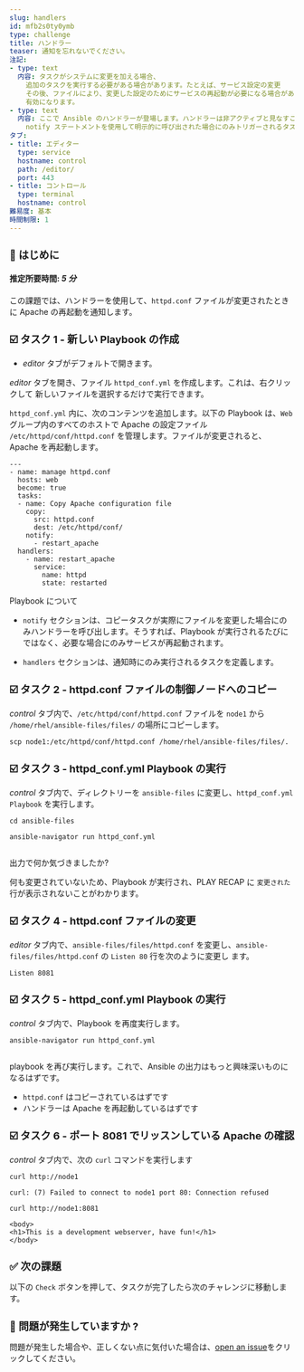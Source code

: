 ```yaml
---
slug: handlers
id: mfb2s0ty0ymb
type: challenge
title: ハンドラー
teaser: 通知を忘れないでください。
注記:
- type: text
  内容: タスクがシステムに変更を加える場合、
    追加のタスクを実行する必要がある場合があります。たとえば、サービス設定の変更
    その後、ファイルにより、変更した設定のためにサービスの再起動が必要になる場合があります。
    有効になります。
- type: text
  内容: ここで Ansible のハンドラーが登場します。ハンドラーは非アクティブと見なすことができます。
    notify ステートメントを使用して明示的に呼び出された場合にのみトリガーされるタスク。
タブ:
- title: エディター
  type: service
  hostname: control
  path: /editor/
  port: 443
- title: コントロール
  type: terminal
  hostname: control
難易度: 基本
時間制限: 1
---
```

👋 はじめに
===
#### 推定所要時間: *5 分*<p>
この課題では、ハンドラーを使用して、`httpd.conf` ファイルが変更されたときに Apache の再起動を通知します。


☑️ タスク 1 - 新しい Playbook の作成
===
* *editor* タブがデフォルトで開きます。

*editor* タブを開き、ファイル `httpd_conf.yml` を作成します。これは、右クリックして 新しいファイルを選択するだけで実行できます。

`httpd_conf.yml` 内に、次のコンテンツを追加します。以下の Playbook は、`Web` グループ内のすべてのホストで Apache の設定ファイル `/etc/httpd/conf/httpd.conf` を管理します。ファイルが変更されると、Apache を再起動します。

```
---
- name: manage httpd.conf
  hosts: web
  become: true
  tasks:
  - name: Copy Apache configuration file
    copy:
      src: httpd.conf
      dest: /etc/httpd/conf/
    notify:
      - restart_apache
  handlers:
    - name: restart_apache
      service:
        name: httpd
        state: restarted
```

Playbook について

* `notify` セクションは、コピータスクが実際にファイルを変更した場合にのみハンドラーを呼び出します。そうすれば、Playbook が実行されるたびにではなく、必要な場合にのみサービスが再起動されます。

* `handlers` セクションは、通知時にのみ実行されるタスクを定義します。

☑️ タスク 2 - httpd.conf ファイルの制御ノードへのコピー
===

*control* タブ内で、`/etc/httpd/conf/httpd.conf` ファイルを `node1` から `/home/rhel/ansible-files/files/` の場所にコピーします。

```
scp node1:/etc/httpd/conf/httpd.conf /home/rhel/ansible-files/files/.
```

☑️ タスク 3 - httpd_conf.yml Playbook の実行
===

*control* タブ内で、ディレクトリーを `ansible-files` に変更し、`httpd_conf.yml Playbook` を実行します。

```
cd ansible-files
```

```
ansible-navigator run httpd_conf.yml
```
```
```

出力で何か気づきましたか?

何も変更されていないため、Playbook が実行され、PLAY RECAP に `変更された` 行が表示されないことがわかります。

☑️ タスク 4 - httpd.conf ファイルの変更
===

*editor* タブ内で、`ansible-files/files/httpd.conf` を変更し、`ansible-files/files/httpd.conf` の `Listen 80` 行を次のように変更し ます。

```
Listen 8081
```

☑️ タスク 5 - httpd_conf.yml Playbook の実行
===

*control* タブ内で、Playbook を再度実行します。

```
ansible-navigator run httpd_conf.yml
```
```
```

playbook を再び実行します。これで、Ansible の出力はもっと興味深いものになるはずです。

* `httpd.conf` はコピーされているはずです
* ハンドラーは Apache を再起動しているはずです

☑️ タスク 6 - ポート 8081 でリッスンしている Apache の確認
===

*control* タブ内で、次の `curl` コマンドを実行します

```
curl http://node1
```

```
curl: (7) Failed to connect to node1 port 80: Connection refused
```

```
curl http://node1:8081
```
```
<body>
<h1>This is a development webserver, have fun!</h1>
</body>
```


✅ 次の課題
===
以下の `Check` ボタンを押して、タスクが完了したら次のチャレンジに移動します。

🐛 問題が発生していますか ?
====

問題が発生した場合や、正しくない点に気付いた場合は、[open an issue](https://github.com/ansible/instruqt/issues/new?labels=writing-first-playbook&title=Issue+with+Writing+First+Playbook+slug+ID:+handlers&assignees=rlopez133)をクリックしてください。

<style type="text/css" rel="stylesheet">
  .lightbox {
    display: none;
    position: fixed;
    justify-content: center;
    align-items: center;
    z-index: 999;
    top: 0;
    left: 0;
    right: 0;
    bottom: 0;
    padding: 1rem;
    background: rgba(0, 0, 0, 0.8);
    margin-left: auto;
    margin-right: auto;
    margin-top: auto;
    margin-bottom: auto;
  }
  .lightbox:target {
    display: flex;
  }
  .lightbox img {
    /* max-height: 100% */
    max-width: 60%;
    max-height: 60%;
  }
  img {
    display: block;
    margin-left: auto;
    margin-right: auto;
    width: 100%;
  }
  h1 {
    font-size: 18px;
  }
    h2 {
    font-size: 16px;
    font-weight: 600
  }
    h3 {
    font-size: 14px;
    font-weight: 600
  }
  p span {
    font-size: 14px;
  }
  ul li span {
    font-size: 14px
  }
</style>